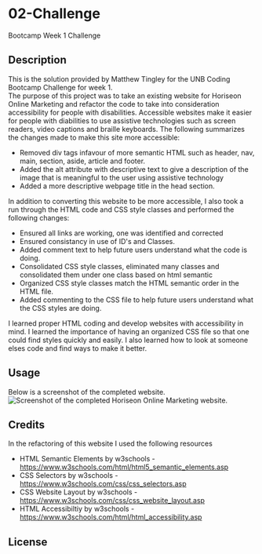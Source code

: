 # 02-Challenge
Bootcamp Week 1 Challenge

## Description
This is the solution provided by Matthew Tingley for the UNB Coding Bootcamp Challenge for week 1.  
The purpose of this project was to take an existing website for Horiseon Online Marketing and refactor the code to take into consideration accessibility for people with disabilities.  Accessible websites make it easier for people with diabilities to use assistive technologies such as screen readers, video captions and braille keyboards. 
The following summarizes the changes made to make this site more accessible:
  * Removed div tags infavour of more semantic HTML such as header, nav, main, section, aside, article and footer.
  * Added the alt attribute with descriptive text to give a description of the image that is meaningful to the user using assistive technology
  * Added a more descriptive webpage title in the head section.

In addition to converting this website to be more accessible, I also took a run through the HTML code and CSS style classes and performed the following changes:
  * Ensured all links are working, one was identified and corrected
  * Ensured consistancy in use of ID's and Classes.  
  * Added comment text to help future users understand what the code is doing.
  * Consolidated CSS style classes, eliminated many classes and consolidated them under one class based on html semantic
  * Organized CSS style classes match the HTML semantic order in the HTML file.
  * Added commenting to the CSS file to help future users understand what the CSS styles are doing.

I learned proper HTML coding and develop websites with accessibility in mind.  I learned the importance of having an organized CSS file so that one could find styles quickly and easily.  I also learned how to look at someone elses code and find ways to make it better.  

## Usage
Below is a screenshot of the completed website. 
![Screenshot of the completed Horiseon Online Marketing website.](/assets/images/CompletedScreenshot.png)

## Credits
In the refactoring of this website I used the following resources

- HTML Semantic Elements by w3schools - https://www.w3schools.com/html/html5_semantic_elements.asp
- CSS Selectors by w3schools - https://www.w3schools.com/css/css_selectors.asp
- CSS Website Layout by w3schools - https://www.w3schools.com/css/css_website_layout.asp
- HTML Accessibiltiy by w3schools - https://www.w3schools.com/html/html_accessibility.asp

## License
